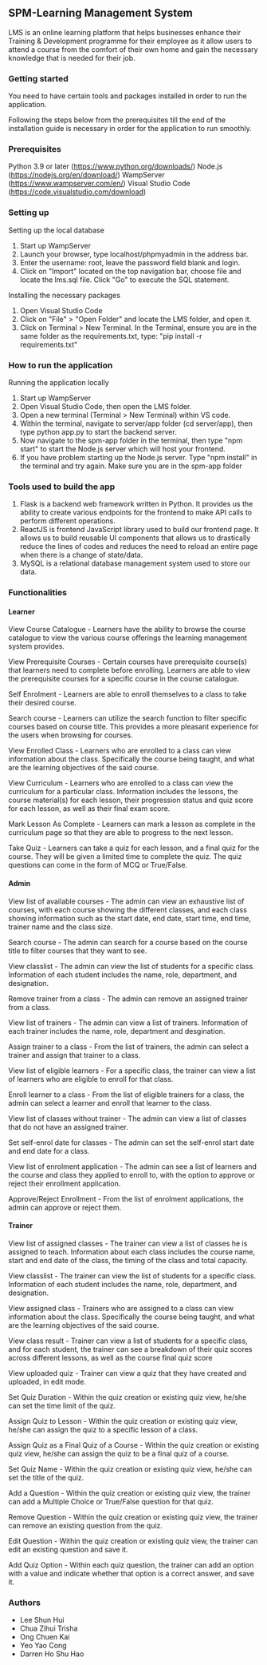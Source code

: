 
## SPM-Learning Management System
LMS is an online learning platform that helps businesses enhance their Training & Development programme for their employee as it allow users to attend a course from the comfort of their own home and gain the necessary knowledge that is needed for their job.

### Getting started
You need to have certain tools and packages installed in order to run the application.

Following the steps below from the prerequisites till the end of the installation guide is necessary in order for the application to run smoothly.

### Prerequisites
Python 3.9 or later (https://www.python.org/downloads/)
Node.js (https://nodejs.org/en/download/)
WampServer (https://www.wampserver.com/en/)
Visual Studio Code (https://code.visualstudio.com/download)

### Setting up

Setting up the local database
1. Start up WampServer
2. Launch your browser, type localhost/phpmyadmin in the address bar.
3. Enter the username: root, leave the password field blank and login.
4. Click on "Import" located on the top navigation bar, choose file and locate the lms.sql file. Click "Go" to execute the SQL statement.

Installing the necessary packages
1. Open Visual Studio Code
2. Click on "File" > "Open Folder" and locate the LMS folder, and open it.
3. Click on Terminal > New Terminal. In the Terminal, ensure you are in the same folder as the requirements.txt, type: "pip install -r requirements.txt"

### How to run the application
Running the application locally
1. Start up WampServer
2. Open Visual Studio Code, then open the LMS folder.
3. Open a new terminal (Terminal > New Terminal) within VS code.
4. Within the terminal, navigate to server/app folder (cd server/app), then type python app.py to start the backend server.
5. Now navigate to the spm-app folder in the terminal, then type "npm start" to start the Node.js server which will host your frontend.
6. If you have problem starting up the Node.js server. Type "npm install" in the terminal and try again. Make sure you are in the spm-app folder

### Tools used to build the app
1. Flask is a backend web framework written in Python. It provides us the ability to create various endpoints for the frontend to make API calls to perform different operations.
2. ReactJS is frontend JavaScript library used to build our frontend page. It allows us to build reusable UI components that allows us to drastically reduce the lines of codes and reduces the need to reload an entire page when there is a change of state/data.
3. MySQL is a relational database management system used to store our data.


### Functionalities

#### Learner
View Course Catalogue - Learners have the ability to browse the course catalogue to view the various course offerings the learning management system provides.

View Prerequisite Courses - Certain courses have prerequisite course(s) that learners need to complete before enrolling. Learners are able to view the prerequisite courses for a specific course in the course catalogue.

Self Enrolment - Learners are able to enroll themselves to a class to take their desired course.

Search course - Learners can utilize the search function to filter   specific courses based on course title. This provides a more pleasant experience for the users when browsing for courses.

View Enrolled Class - Learners who are enrolled to a class can view information about the class. Specifically the course being taught, and what are the learning objectives of the said course.

View Curriculum - Learners who are enrolled to a class can view the curriculum for a particular class. Information includes the lessons, the course material(s) for each lesson, their progression status and quiz score for each lesson, as well as their final exam score.

Mark Lesson As Complete - Learners can mark a lesson as complete in the curriculum page so that they are able to progress to the next lesson.

Take Quiz - Learners can take a quiz for each lesson, and a final quiz for the course. They will be given a limited time to complete the quiz. The quiz questions can come in the form of MCQ or True/False.

#### Admin
View list of available courses - The admin can view an exhaustive list of courses, with each course showing the different classes, and each class showing information such as the start date, end date, start time, end time, trainer name and the class size.

Search course - The admin can search for a course based on the course title to filter courses that they want to see. 

View classlist - The admin can view the list of students for a specific class. Information of each student includes the name, role, department, and designation.

Remove trainer from a class - The admin can remove an assigned trainer from a class.

View list of trainers - The admin can view a list of trainers. Information of each trainer includes the name, role, department and desgination. 

Assign trainer to a class - From the list of trainers, the admin can select a trainer and assign that trainer to a class.

View list of eligible learners - For a specific class, the trainer can view a list of learners who are eligible to enroll for that class.

Enroll learner to a class - From the list of eligible trainers for a class, the admin can select a learner and enroll that learner to the class.

View list of classes without trainer - The admin can view a list of classes that do not have an assigned trainer.

Set self-enrol date for classes - The admin can set the self-enrol start date and end date for a class. 

View list of enrolment application - The admin can see a list of learners and the course and class they applied to enroll to, with the option to approve or reject their enrollment application.

Approve/Reject Enrollment - From the list of enrolment applications, the admin can approve or reject them.

#### Trainer
View list of assigned classes - The trainer can view a list of classes he is assigned to teach. Information about each class includes the course name, start and end date of the class, the timing of the class and total capacity. 

View classlist - The trainer can view the list of students for a specific class. Information of each student includes the name, role, department, and designation.

View assigned class - Trainers who are assigned to a class can view information about the class. Specifically the course being taught, and what are the learning objectives of the said course.

View class result - Trainer can view a list of students for a specific class, and for each student, the trainer can see a breakdown of their quiz scores across different lessons, as well as the course final quiz score

View uploaded quiz - Trainer can view a quiz that they have created and uploaded, in edit mode. 

Set Quiz Duration - Within the quiz creation or existing quiz view, he/she can set the time limit of the quiz.

Assign Quiz to Lesson - Within the quiz creation or existing quiz view, he/she can assign the quiz to a specific lesson of a class.

Assign Quiz as a Final Quiz of a Course - Within the quiz creation or existing quiz view, he/she can assign the quiz to be a final quiz of a course.

Set Quiz Name - Within the quiz creation or existing quiz view, he/she can set the title of the quiz.

Add a Question - Within the quiz creation or existing quiz view, the trainer can add a Multiple Choice or True/False question for that quiz.

Remove Question - Within the quiz creation or existing quiz view, the trainer can remove an existing question from the quiz.

Edit Question - Within the quiz creation or existing quiz view, the trainer can edit an existing question and save it.

Add Quiz Option - Within each quiz question, the trainer can add an option with a value and indicate whether that option is a correct answer, and save it.


### Authors
- Lee Shun Hui 
- Chua Zihui Trisha
- Ong Chuen Kai
- Yeo Yao Cong 
- Darren Ho Shu Hao